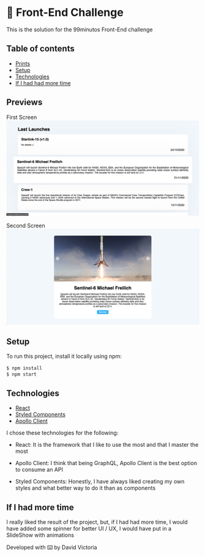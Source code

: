 # 🚀 Front-End Challenge

This is the solution for the 99minutos Front-End challenge

## Table of contents

- [Prints](prints)
- [Setup](#setup)
- [Technologies](#technologies)
- [If I had had more time](#if-i-had-more-time)

## Previews

First Screen
![a](previews/First_Screen.png)

Second Screen
![a](previews/Second_Screen.png)

## Setup

To run this project, install it locally using npm:

```
$ npm install
$ npm start
```

## Technologies

- [React](https://reactjs.org/docs/getting-started.html)
- [Styled Components](https://styled-components.com/docs)
- [Apollo Client](https://www.apollographql.com/docs/react/)

I chose these technologies for the following:

- React: It is the framework that I like to use the most and that I master the most

- Apollo Client: I think that being GraphQL, Apollo Client is the best option to consume an API

- Styled Components: Honestly, I have always liked creating my own styles and what better way to do it than as components

## If I had more time

I really liked the result of the project, but, if I had had more time, I would have added some spinner for better UI / UX, I would have put in a SlideShow with animations

Developed with ⌨️ by David Victoria
